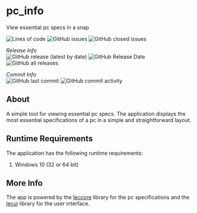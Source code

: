 # pc_info
View essential pc specs in a snap

<p>
  <img alt="Lines of code" src="https://img.shields.io/tokei/lines/github/alecmus/pc_info">
  <img alt="GitHub issues" src="https://img.shields.io/github/issues-raw/alecmus/pc_info">
  <img alt="GitHub closed issues" src="https://img.shields.io/github/issues-closed-raw/alecmus/pc_info">
</p>

<p>
  <em>Release Info</em>
  <br>
  <img alt="GitHub release (latest by date)" src="https://img.shields.io/github/v/release/alecmus/pc_info">
  <img alt="GitHub Release Date" src="https://img.shields.io/github/release-date/alecmus/pc_info">
  <img alt="GitHub all releases" src="https://img.shields.io/github/downloads/alecmus/pc_info/total">
</p>

<p>
  <em>Commit Info</em>
  <br>
  <img alt="GitHub last commit" src="https://img.shields.io/github/last-commit/alecmus/pc_info">
  <img alt="GitHub commit activity" src="https://img.shields.io/github/commit-activity/y/alecmus/pc_info">
</p>

## About
A simple tool for viewing essential pc specs. The application displays the most essential specifications of a pc in a simple and straightforward layout.

## Runtime Requirements
The application has the following runtime requirements:

1. Windows 10 (32 or 64 bit)

## More Info
The app is powered by the [leccore](https://github.com/alecmus/leccore) library for the pc specifications and the [lecui](https://github.com/alecmus/lecui) library for the user interface.
